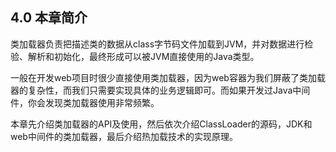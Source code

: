 ## 4.0 本章简介

类加载器负责把描述类的数据从class字节码文件加载到JVM，并对数据进行检验、解析和初始化，最终形成可以被JVM直接使用的Java类型。

一般在开发web项目时很少直接使用类加载器，因为web容器为我们屏蔽了类加载器的复杂性，而我们只需要实现具体的业务逻辑即可。而如果开发过Java中间件，你会发现类加载器使用非常频繁。

本章先介绍类加载器的API及使用，然后依次介绍ClassLoader的源码，JDK和web中间件的类加载器，最后介绍热加载技术的实现原理。
